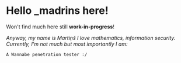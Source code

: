 # Hello _madrins here!
Won't find much here still **work-in-progress**!

*Anyway, my name is Martiņš I love mathematics, information security.*
*Currently, I'm not much but most importantly I am:*

`A Wannabe penetration tester :/`
